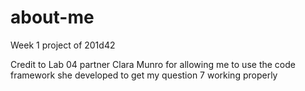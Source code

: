# about-me
Week 1 project of 201d42

Credit to Lab 04 partner Clara Munro for allowing me to use the code framework she developed to get my question 7 working properly
